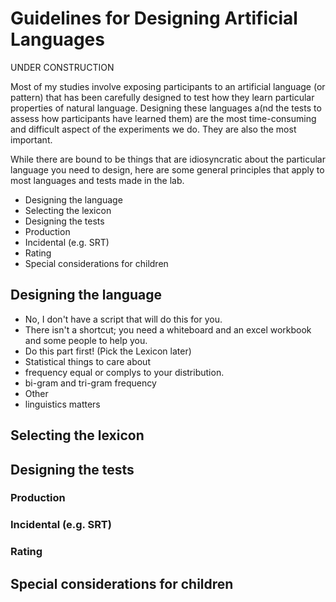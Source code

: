 # Guidelines for Designing Artificial Languages

UNDER CONSTRUCTION

Most of my studies involve exposing participants to an artificial language (or pattern) that has been carefully designed to test how they learn particular properties of natural language.  Designing these languages a(nd the tests to assess how participants have learned them) are the most time-consuming and difficult aspect of the experiments we do.  They are also the most important. 

While there are bound to be things that are idiosyncratic about the particular language you need to design, here are some general principles that apply to most languages and tests made in the lab.

 
- Designing the language
- Selecting the lexicon
- Designing the tests
 - Production
 - Incidental (e.g. SRT)
 - Rating
- Special considerations for children


## Designing the language
- No, I don't have a script that will do this for you.
- There isn't a shortcut; you need a whiteboard and an excel workbook and some people to help you.
- Do this part first!  (Pick the Lexicon later)
- Statistical things to care about
 - frequency equal or complys to your distribution.
 - bi-gram and tri-gram frequency
- Other
 - linguistics matters


## Selecting the lexicon


## Designing the tests
### Production
### Incidental (e.g. SRT)
### Rating
## Special considerations for children